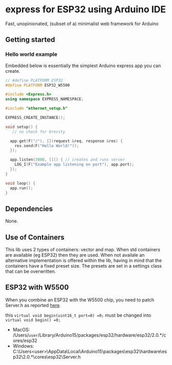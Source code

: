 # express for ESP32 using Arduino IDE
Fast, unopinionated, (subset of a) minimalist web framework for Arduino

## Getting started

### Hello world example

Embedded below is essentially the simplest Arduino express app you can create. 

```cpp
// #define PLATFORM ESP32
#define PLATFORM ESP32_W5500

#include <Express.h>
using namespace EXPRESS_NAMESPACE;

#include "ethernet_setup.h"

EXPRESS_CREATE_INSTANCE();

void setup() {
   // no check for brevity

  app.get(F("/"), [](request &req, response &res) {
    res.send(F("Hello World!"));
  });

  app.listen(3000, []() { // creates and runs server
    LOG_I(F("Example app listening on port"), app.port);
  });
}

void loop() {
  app.run();
}
```

## Dependencies
None.

## Use of Containers
This lib uses 2 types of containers: vector and map. When std containers are available (eg ESP32) then they are used. When not availale an alternative implementation is offered within the lib, having in mind that the containers have a fixed preset size. The presets are set in a settings class that can be overwritten. 

## ESP32 with W5500 
When you combine an ESP32 with the W5500 chip, you need to patch Server.h as reported [here](https://github.com/PaulStoffregen/Ethernet/issues/42).

this `virtual void begin(uint16_t port=0) =0;` must be changed into `virtual void begin() =0;` 

- MacOS:   /Users/`user`/Library/Arduino15/packages/esp32/hardware/esp32/2.0.*/cores/esp32
- Windows: C:\Users\<user>\AppData\Local\Arduino15\packages\esp32\hardware\esp32\2.0.*\cores\esp32\Server.h
              
